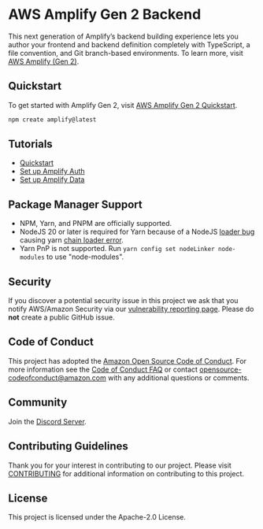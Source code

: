 # AWS Amplify Gen 2 Backend

This next generation of Amplify’s backend building experience lets you author your frontend and backend definition completely with TypeScript, a file convention, and Git branch-based environments. To learn more, visit [AWS Amplify (Gen 2)](https://docs.amplify.aws/gen2/).

## Quickstart

To get started with Amplify Gen 2, visit [AWS Amplify Gen 2 Quickstart](https://docs.amplify.aws/gen2/start/quickstart/).

```bash
npm create amplify@latest
```

## Tutorials

- [Quickstart](https://docs.amplify.aws/gen2/start/quickstart/)
- [Set up Amplify Auth](https://docs.amplify.aws/gen2/build-a-backend/auth/set-up-auth/)
- [Set up Amplify Data](https://docs.amplify.aws/gen2/build-a-backend/data/set-up-data/)

## Package Manager Support

- NPM, Yarn, and PNPM are officially supported.
- NodeJS 20 or later is required for Yarn because of a NodeJS [loader bug](https://github.com/nodejs/node/pull/43772) causing yarn [chain loader error](https://github.com/yarnpkg/berry/issues/4694).
- Yarn PnP is not supported. Run `yarn config set nodeLinker node-modules` to use "node-modules".

## Security

If you discover a potential security issue in this project we ask that you notify AWS/Amazon Security via our [vulnerability reporting page](http://aws.amazon.com/security/vulnerability-reporting/). Please do **not** create a public GitHub issue.

## Code of Conduct

This project has adopted the [Amazon Open Source Code of Conduct](https://aws.github.io/code-of-conduct).
For more information see the [Code of Conduct FAQ](https://aws.github.io/code-of-conduct-faq) or contact
opensource-codeofconduct@amazon.com with any additional questions or comments.

## Community

Join the [Discord Server](https://discord.com/invite/amplify).

## Contributing Guidelines

Thank you for your interest in contributing to our project. Please visit [CONTRIBUTING](CONTRIBUTING.md) for additional information on contributing to this project.

## License

This project is licensed under the Apache-2.0 License.
